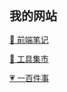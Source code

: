 <!--
 * @Author: your name
 * @Date: 2021-09-04 10:01:52
 * @LastEditTime: 2021-09-04 10:06:29
 * @LastEditors: your name
 * @Description: In User Settings Edit
 * @FilePath: /fengling68.github.io/index.md
-->
## 我的网站
[📖 前端笔记](https://fengling68.github.io/blogs/)

[🔧 工具集市](https://fengling68.github.io/tools/)

[💗 一百件事](https://fengling68.github.io/100things/)

